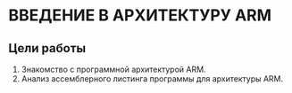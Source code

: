 # ВВЕДЕНИЕ В АРХИТЕКТУРУ ARM
## Цели работы
1. Знакомство с программной архитектурой ARM.
2. Анализ ассемблерного листинга программы для архитектуры ARM.
